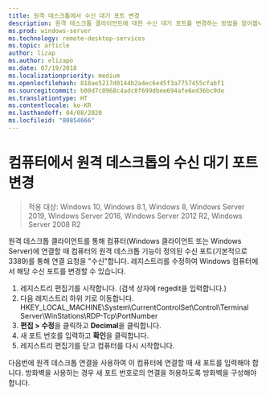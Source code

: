 ```yaml
---
title: 원격 데스크톱에서 수신 대기 포트 변경
description: 원격 데스크톱 클라이언트에 대한 수신 대기 포트를 변경하는 방법을 알아봅니다.
ms.prod: windows-server
ms.technology: remote-desktop-services
ms.topic: article
author: lizap
ms.author: elizapo
ms.date: 07/19/2018
ms.localizationpriority: medium
ms.openlocfilehash: 818ae5217d0144b2a4ec6e45f3a7757455cfabf1
ms.sourcegitcommit: b00d7c8968c4adc8f699dbee694afe6ed36bc9de
ms.translationtype: HT
ms.contentlocale: ko-KR
ms.lasthandoff: 04/08/2020
ms.locfileid: "80854666"
---
```

# <a name="change-the-listening-port-for-remote-desktop-on-your-computer"></a>컴퓨터에서 원격 데스크톱의 수신 대기 포트 변경

>적용 대상: Windows 10, Windows 8.1, Windows 8, Windows Server 2019, Windows Server 2016, Windows Server 2012 R2, Windows Server 2008 R2

원격 데스크톱 클라이언트를 통해 컴퓨터(Windows 클라이언트 또는 Windows Server)에 연결할 때 컴퓨터의 원격 데스크톱 기능이 정의된 수신 포트(기본적으로 3389)를 통해 연결 요청을 "수신"합니다. 레지스트리를 수정하여 Windows 컴퓨터에서 해당 수신 포트를 변경할 수 있습니다.

1. 레지스트리 편집기를 시작합니다. (검색 상자에 regedit을 입력합니다.)
2. 다음 레지스트리 하위 키로 이동합니다. HKEY_LOCAL_MACHINE\System\CurrentControlSet\Control\Terminal Server\WinStations\RDP-Tcp\PortNumber
3. **편집 > 수정**을 클릭하고 **Decimal**을 클릭합니다.
4. 새 포트 번호를 입력하고 **확인**을 클릭합니다. 
5. 레지스트리 편집기를 닫고 컴퓨터를 다시 시작합니다.

다음번에 원격 데스크톱 연결을 사용하여 이 컴퓨터에 연결할 때 새 포트를 입력해야 합니다. 방화벽을 사용하는 경우 새 포트 번호로의 연결을 허용하도록 방화벽을 구성해야 합니다.
